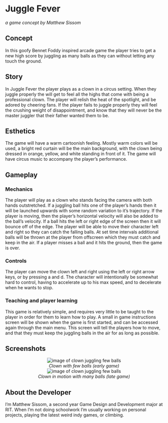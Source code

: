 # Juggle Fever 
*a game concept by Matthew Sissom*

## Concept
In this goofy Bennet Foddy inspired arcade game the player tries to get a new high score by juggling as many balls as they can without letting any touch the ground.

## Story

In Juggle Fever the player plays as a clown in a circus setting. When they juggle properly the will get to feel all the highs that come with being a professional clown. The player will relish the heat of the spotlight, and be adored by cheering fans. If the player fails to juggle properly they will feel the crushing weight of disappointment, and know that they will never be the master juggler that their father wanted them to be. 

## Esthetics

The game will have a warm cartoonish feeling. Mostly warm colors will be used, a bright red curtain will be the main background, with the clown being dressed in orange, yellow, and white standing in front of it. The game will have circus music to accompany the player’s performance.

## Gameplay

### Mechanics

The player will play as a clown who stands facing the camera with both hands outstretched. If a juggling ball hits one of the player’s hands then it will be launched upwards with some random variation to it’s trajectory. If the player is moving, then the player’s horizontal velocity will also be added to the ball’s velocity. If a ball hits the left or right edge of the screen then it will bounce off of the edge. The player will be able to move their character left and right so they can catch the falling balls. At set time intervals additional balls will be thrown at the player from offscreen which they must catch and keep in the air. If a player misses a ball and it hits the ground, then the game is over.

### Controls

The player can move the clown left and right using the left or right arrow keys, or by pressing a and d. The character will intentionally be somewhat hard to control, having to accelerate up to his max speed, and to decelerate when he wants to stop.

### Teaching and player learning

This game is relatively simple, and requires very little to be taught to the player in order for them to learn how to play. A small in game instructions screen will be shown when the game is first started, and can be accessed again through the main menu. This screen will tell the players how to move, and that they must keep the juggling balls in the air for as long as possible.

## Screenshots
<div style = "text-align:center">
  <img src = "https://github.com/MatthewSissom/IGME-235/blob/master/project1/media/screenshot1.png" alt = "image of clown juggling few balls"><br>
  <em>Clown with few balls (early game)</em><br>
  <img src = "https://github.com/MatthewSissom/IGME-235/blob/master/project1/media/screenshot1.png" alt = "image of clown juggling few balls"><br>
  <em>Clown in motion with many balls (late game)</em>
 </div>
  



## About the Developer

I’m Matthew Sissom, a second year Game Design and Development major at RIT. When I’m not doing schoolwork I’m usually working on personal projects, playing the latest weird indy games, or climbing.

